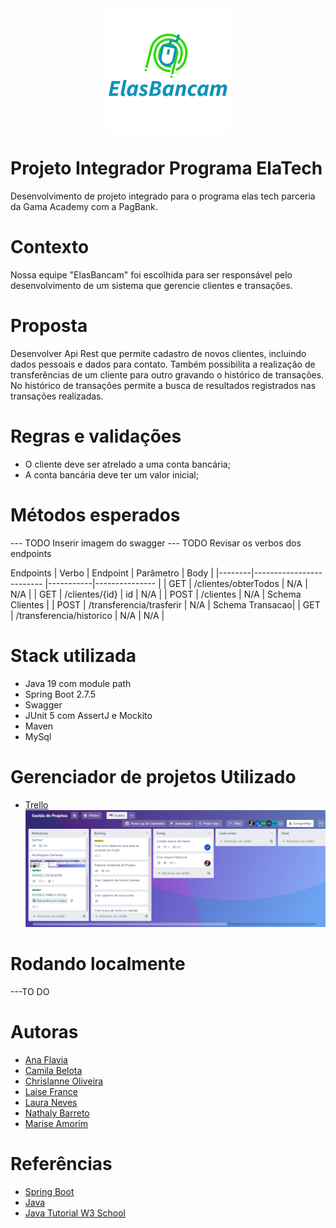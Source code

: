 <div align="center">
<img style="display: block;margin: 0 auto;" src="/imagem/logo.png" target="_blank"></h2>
</div>

# Projeto Integrador Programa ElaTech

Desenvolvimento de projeto integrado para o programa elas tech parceria da Gama Academy com a PagBank.

# Contexto

Nossa equipe "ElasBancam" foi escolhida para ser responsável pelo desenvolvimento de um sistema que gerencie clientes e transações.

# Proposta

Desenvolver Api Rest que permite cadastro de novos clientes, incluindo dados pessoais e
dados para contato. Também possibilita a realização de transferências de um cliente para outro gravando o
histórico de transações. No histórico de transações permite a busca de resultados registrados nas transações realizadas.

# Regras e validações

- O cliente deve ser atrelado a uma conta bancária;
- A conta bancária deve ter um valor inicial;

# Métodos esperados

--- TODO Inserir imagem do swagger
--- TODO Revisar os verbos dos endpoints

Endpoints
| Verbo | Endpoint | Parâmetro | Body |
|--------|------------------------- |-----------|--------------- |
| GET | /clientes/obterTodos | N/A | N/A |
| GET | /clientes/{id} | id | N/A |
| POST | /clientes | N/A | Schema Clientes |
| POST | /transferencia/trasferir | N/A | Schema Transacao|
| GET | /transferencia/historico | N/A | N/A |

# Stack utilizada

- Java 19 com module path
- Spring Boot 2.7.5
- Swagger
- JUnit 5 com AssertJ e Mockito
- Maven
- MySql

# Gerenciador de projetos Utilizado

- [Trello](https://trello.com/)
  ![Quadro Trello](/imagem/trello.png)

# Rodando localmente

---TO DO

# Autoras

- [Ana Flavia](https://github.com/anaflxvia)
- [Camila Belota](https://github.com/camilabelota)
- [Chrislanne Oliveira](https://github.com/Chrislanneo)
- [Laise France](https://github.com/LaiFrance)
- [Laura Neves](https://github.com/lmtfn)
- [Nathaly Barreto](https://github.com/nathalybarreto)
- [Marise Amorim](https://github.com/nathalybarreto)

# Referências

- [Spring Boot](https://spring.io/projects/spring-boot)
- [Java](https://docs.oracle.com/en/java/)
- [Java Tutorial W3 School](https://www.w3schools.com/java/default.asp)

